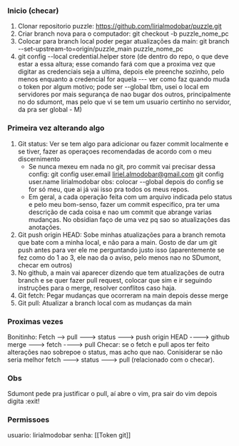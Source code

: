 ### Inicio (checar)

1) Clonar repositorio puzzle:
	https://github.com/lirialmodobar/puzzle.git
2) Criar branch nova para o computador:
	git checkout -b puzzle_nome_pc
3) Colocar para branch local poder pegar atualizações da main:
   git branch --set-upstream-to=origin/puzzle_main puzzle_nome_pc
4) git config --local credential.helper store (de dentro do repo, o que deve estar a essa altura; esse comando fará com que a proxima vez que digitar as credenciais seja a ultima, depois ele preenche sozinho, pelo menos enquanto a credencial for aquela --- ver como faz quando muda o token por algum motivo; pode ser --global tbm, usei o local em servidores por mais segurança de nao bugar dos outros, principalmente no do sdumont, mas pelo que  vi se tem um usuario certinho no servidor, da pra ser global - M)
### Primeira vez alterando algo 

1) Git status: Ver se tem algo para adicionar ou fazer commit localmente e se tiver, fazer as operaçoes recomendadas de acordo com o meu discernimento
	- Se nunca mexeu em nada no git, pro commit vai precisar dessa config:
		git config user.email liriel.almodobar@gmail.com 
		git config user.name lirialmodobar
		obs: colocar --global depois do config se for só meu, que ai já vai isso pra todos os meus repos.
	- Em geral, a cada operação feita com um arquivo indicada pelo status e pelo meu bom-senso, fazer um commit especifico, pra ter uma descrição de cada coisa e nao um commit que abrange varias mudanças. No obsidian faço de uma vez pq sao so atualizações das anotações.
2) Git push origin HEAD: Sobe minhas atualizações para a branch remota que bate com a minha local, e não para a main. Gosto de dar um git push antes para ver ele me perguntando justo isso (aparentemente se fez como do 1 ao 3, ele nao da o aviso, pelo menos nao no SDumont, checar em outros)
3) No github, a main vai aparecer dizendo que tem atualizações de outra branch e se quer fazer pull request, colocar que sim e ir seguindo instruções para o merge, resolver conflitos caso haja.
4) Git fetch: Pegar mudanças que ocorreram na main depois desse merge
5) Git pull: Atualizar a branch local com as mudanças da main
### Proximas vezes

Bonitinho: Fetch --> pull --->  status ---> push origin HEAD ----> github merge ---> fetch ----> pull
Checar: se o fetch e  pull apos ter feito alterações nao sobrepoe o status, mas acho que nao. Conisiderar se não seria melhor fetch ---> status ---> pull (relacionado com o checar).

### Obs

Sdumont pede pra justificar o pull, aí abre o vim, pra sair do vim depois digita :exit!
### Permissoes

usuario: lirialmodobar
senha: [[Token git]]


